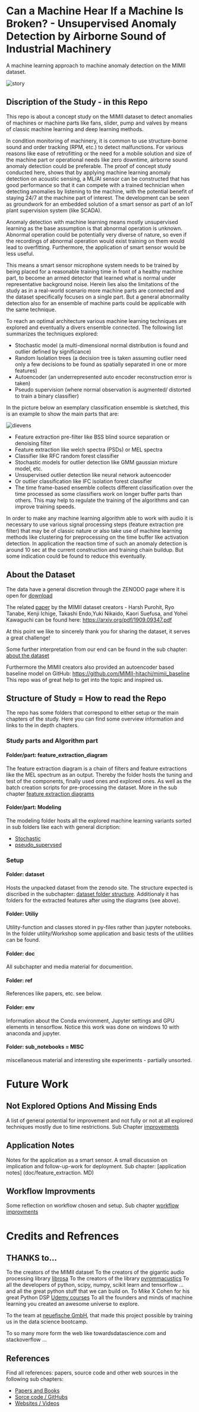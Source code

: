 # Can a Machine Hear If a Machine Is Broken? - Unsupervised Anomaly Detection by Airborne Sound of Industrial Machinery
A machine learning approach to machine anomaly detection on the MIMII dataset.

![story](doc/media_main/story.png)

## Discription of the Study - in this Repo

This repo is about a concept study on the MIMII dataset to detect anomalies of machines or machine parts like fans, slider, pump and valves by means of classic machine learning and deep learning methods. 

In condition monitoring of machinery, it is common to use structure-borne sound and order tracking (RPM, etc.) to detect malfunctions. For various reasons like ease of retrofitting or the need for a mobile solution and size of the machine part or operational needs like zero downtime, airborne sound anomaly detection could be preferable. The proof of concept study conducted here, shows that by applying machine learning anomaly detection on acoustic sensing, a ML/AI sensor can be constructed that has good performance so that it can compete with a trained technician when detecting anomalies by listening to the machine, with the potential benefit of staying 24/7 at the machine part of interest. The development can be seen as groundwork for an embedded solution of a smart sensor as part of an IoT plant supervision system (like SCADA).

Anomaly detection with machine learning means mostly unsupervised learning as the base assumption is that abnormal operation is unknown. Abnormal operation could be potentially very diverse of nature, so even if the recordings of abnormal operation would exist training on them would lead to overfitting. Furthermore, the application of smart sensor would be less useful. 

This means a smart sensor microphone system needs to be trained by being placed for a reasonable training time in front of a healthy machine part, to become an armed detector that learned what is normal under representative background noise. Herein lies also the limitations of the study as in a real-world scenario more machine parts are connected and the dataset specifically focuses on a single part. But a general abnormality detection also for an ensemble of machine parts could be applicable with the same technique.

To reach an optimal architecture various machine learning techniques are explored and eventually a divers ensemble connected. The following list summarizes the techniques explored:

*	Stochastic model (a multi-dimensional normal distribution is found and outlier defined by significance)
*	Random Isolation trees (a decision tree is taken assuming outlier need only a few decisions to be found as spatially separated in one or more features)
*	Autoencoder (an underrepresented auto encoder reconstruction error is taken)
*	Pseudo supervision (where normal observation is augmented/ distorted to train a binary classifier)

In the picture below an exemplary classification ensemble is sketched, this is an example to show the main parts that are:

![dievens](doc/media_main/DiverseEnsamble_general_examble.png)

*	Feature extraction pre-filter like BSS blind source separation or denoising filter
*	Feature extraction like welch spectra (PSDs) or MEL spectra  
*	Classifier like RFC random forest classifier
*	Stochastic models for outlier detection like GMM gaussian mixture model, etc.
*	Unsupervised outlier detection like neural network autoencoder 
*	Or outlier classification like IFC isolation forest classifier
*	The time frame-based ensemble collects different classification over the time processed as some classifiers work on longer buffer parts than others. This may help to regulate the training of the algorithms and can improve training speeds.

In order to make any machine learning algorithm able to work with audio it is necessary to use various signal processing steps (feature extraction pre filter) that may be of classic nature or also take use of machine learning methods like clustering for preprocessing on the time buffer like activation detection. 
In application the reaction time of such an anomaly detection is around 10 sec at the current construction and training chain buildup. But some indication could be found to reduce this eventually.

## About the Dataset

The data have a general discretion through the ZENODO page where it is open for [download](https://zenodo.org/record/3384388#.XpNAUpnRYuV)

The related [paper](https://arxiv.org/pdf/1909.09347.pdf) by the MIMII dataset creators  - Harsh Purohit, Ryo Tanabe, Kenji Ichige, Takashi Endo,Yuki Nikaido, Kaori Suefusa, and Yohei Kawaguchi can be found here: https://arxiv.org/pdf/1909.09347.pdf

At this point we like to sincerely thank you for sharing the dataset, it serves a great challenge!

Some further interpretation from our end can be found in the sub chapter: [about the dataset](doc/about_the_dataset.md)

Furthermore the MIMII creators also provided an autoencoder based baseline model on GitHub:
https://github.com/MIMII-hitachi/mimii_baseline
This repo was of great help to get into the topic and inspired us.

## Structure of Study = How to read the Repo

The repo has some folders that correspond to either setup or the main chapters of the study. Here you can find some overview information and links to the in depth chapters.

### Study parts and Algorithm part

#### Folder/part: feature_extraction_diagram
The feature extraction diagram is a chain of filters and feature extractions like the MEL spectrum as an output. Thereby the folder hosts the tuning and test of the components, finally used ones and explored ones. As well as the batch creation scripts for pre-processing the dataset. More in the sub chapter [feature extraction diagrams](doc/feature_extraction.md)

#### Folder/part: Modeling
The modeling folder hosts all the explored machine learning variants sorted in sub folders like each with general dicription: 
* [Stochastic](modeling/unsupervised/unsupervised_modeling.md)
* [pseudo_supervsed](modeling/pseudo_supervised/pseudo_supervised.md)

### Setup

#### Folder: dataset
Hosts the unpacked dataset from the zenodo site. The structure expected is discribed in the subchapter: [dataset folder structure](dataset/dataset_struct.md).
Additionaly it has folders for the extracted features after using the diagrams (see above).

#### Folder: Utiliy
Utility-function and classes stored in py-files rather than jupyter notebooks. In the folder utility/Workshop some application and basic tests of the utilities can be found.

#### Folder: doc
All subchapter and media material for documention.

#### Folder: ref
References like papers, etc. see below.

#### Folder: env
Information about the Conda environment, Jupyter settings and GPU elements in tensorflow. Notice this work was done on windows 10 with anaconda and jupyter.

#### Folder: sub_notebooks = MISC
miscellaneous material and interesting site experiments - partially unsorted.

# Future Work

## Not Explored Options And Missing Ends
A list of general potential for improvement and not fully or not at all explored techniques mostly due to time restrictions. Sub Chapter [improvements](doc/improvements.md)

## Application Notes
Notes for the application as a smart sensor. A small discussion on implication and follow-up-work for deployment. Sub chapter: [application notes] (doc/feature_extraction. MD) 

## Workflow Improvments
Some reflection on workflow chosen and setup. Sub chapter [workflow improvments](doc/workflow_improvment.md) 


# Credits and Refrences

## THANKS to...

To the creators of the MIMII dataset
To the creators of the gigantic audio processing library [librosa](https://librosa.github.io/)
To the creators of the library [pyrommacustics](https://pyroomacoustics.readthedocs.io/en/pypi-release/)
To all the developers of python, scipy, numpy, scikit learn and tensorflow ... and all the great python stuff that we can build on.
To Mike X Cohen for his great Python DSP [Udemy courses](https://www.udemy.com/user/mike-x-cohen/) 
To all the founders and minds of machine learning you created an awesome universe to explore.

To the team at [neuefische GmbH](https://www.neuefische.de), that made this project possible by training us in the data science bootcamp.

To so many more form the web like towardsdatascience.com and stackoverflow ...

## References 
Find all references: papers, source code and other web sources in the following sub chapters: 

* [Papers and Books](ref/paper_list.md)   
* [Sorce code / GitHubs](ref/github_list.md)
* [Websites / Videos](ref/web_list.md)